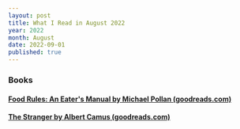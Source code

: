 ```yaml
---
layout: post
title: What I Read in August 2022
year: 2022
month: August
date: 2022-09-01
published: true
---
```


### Books

#### [Food Rules: An Eater's Manual by Michael Pollan (goodreads.com)](https://www.goodreads.com/book/show/7015635)

#### [The Stranger by Albert Camus (goodreads.com)](https://www.goodreads.com/book/show/49552)